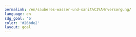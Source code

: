 ```yaml
---
permalink: /en/sauberes-wasser-und-sanit%C3%A4rversorgung/
language: en
sdg_goal: '6'
color: '#26bde2'
layout: goal
---
```


